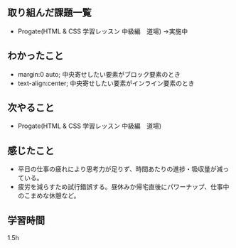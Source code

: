 ## 取り組んだ課題一覧
- Progate(HTML & CSS 学習レッスン 中級編　道場) →実施中


## わかったこと
- margin:0 auto; 中央寄せしたい要素がブロック要素のとき
- text-align:center; 中央寄せしたい要素がインライン要素のとき

## 次やること
- Progate(HTML & CSS 学習レッスン 中級編　道場) 

## 感じたこと
- 平日の仕事の疲れにより思考力が足りず、時間あたりの進捗・吸収量が減っている。
- 疲労を減らすため試行錯誤する。昼休みか帰宅直後にパワーナップ、仕事中のこまめな休憩など。

## 学習時間
1.5h